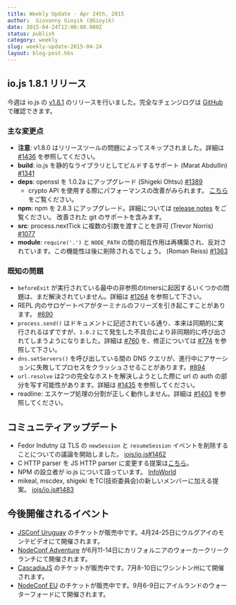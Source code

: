 ```yaml
---
title: Weekly Update - Apr 24th, 2015
author:  Giovanny Gioyik (@Gioyik)
date: 2015-04-24T12:00:00.000Z
status: publish
category: weekly
slug: weekly-update-2015-04-24
layout: blog-post.hbs
---
```


<!--
# io.js 1.8.1 release
-->

## io.js 1.8.1 リリース

<!--
This week we had one io.js release [v1.8.1](https://iojs.org/dist/v1.8.1/), complete changelog can be found [on GitHub](https://github.com/iojs/io.js/blob/v1.x/CHANGELOG.md).
-->

今週は io.js の [v1.8.1](https://iojs.org/dist/v1.8.1/) のリリースを行いました。完全なチェンジログは [GitHub](https://github.com/iojs/io.js/blob/v1.x/CHANGELOG.md) で確認できます。

<!--
### Notable changes
-->

### 主な変更点

<!--
* **NOTICE**: Skipped v1.8.0 due to problems with release tooling.
  See [#1436](https://github.com/iojs/io.js/issues/1436) for details.
* **build**: Support for building io.js as a static library (Marat Abdullin) [#1341](https://github.com/iojs/io.js/pull/1341)
* **deps**: Upgrade openssl to 1.0.2a (Shigeki Ohtsu) [#1389](https://github.com/iojs/io.js/pull/1389)
  * Users should see performance improvements when using the crypto API.
  See [here](https://github.com/iojs/io.js/wiki/Crypto-Performance-Notes-for-OpenSSL-1.0.2a-on-iojs-v1.8.0)
  for details.
* **npm**: Upgrade npm to 2.8.3. See the [release notes](https://github.com/npm/npm/releases/tag/v2.8.3) for details. Includes improved git support.
* **src**: Allow multiple arguments to be passed to process.nextTick (Trevor Norris) [#1077](https://github.com/iojs/io.js/pull/1077)
* **module**: The interaction of `require('.')` with `NODE_PATH` has been restored and deprecated. This functionality
will be removed at a later point. (Roman Reiss) [#1363](https://github.com/iojs/io.js/pull/1363)
-->

* **注意**: v1.8.0 はリリースツールの問題によってスキップされました。詳細は [#1436](https://github.com/iojs/io.js/issues/1436) を参照してください。
* **build**: io.js を静的なライブラリとしてビルドするサポート (Marat Abdullin) [#1341](https://github.com/iojs/io.js/pull/1341)
* **deps**: openssl を 1.0.2a にアップグレード (Shigeki Ohtsu) [#1389](https://github.com/iojs/io.js/pull/1389)
  * crypto API を使用する際にパフォーマンスの改善がみられます。
  [こちら](https://github.com/iojs/io.js/wiki/Crypto-Performance-Notes-for-OpenSSL-1.0.2a-on-iojs-v1.8.0) をご覧ください。
* **npm**: npm を 2.8.3 にアップグレード。詳細については [release notes](https://github.com/npm/npm/releases/tag/v2.8.3) をご覧ください。 改善された git のサポートを含みます。
* **src**: process.nextTick に複数の引数を渡すことを許可 (Trevor Norris) [#1077](https://github.com/iojs/io.js/pull/1077)
* **module**: `require('.')` と `NODE_PATH` の間の相互作用は再構築され、反対されています。この機能性は後に削除されるでしょう。 (Roman Reiss) [#1363](https://github.com/iojs/io.js/pull/1363)



<!--
### Known issues
-->

### 既知の問題

<!--
* Some problems with unreferenced timers running during `beforeExit` are still to be resolved. See [#1264](https://github.com/iojs/io.js/issues/1264).
* Surrogate pair in REPL can freeze terminal [#690](https://github.com/iojs/io.js/issues/690)
* `process.send()` is not synchronous as the docs suggest, a regression introduced in 1.0.2, see [#760](https://github.com/iojs/io.js/issues/760) and fix in [#774](https://github.com/iojs/io.js/issues/774)
* Calling `dns.setServers()` while a DNS query is in progress can cause the process to crash on a failed assertion [#894](https://github.com/iojs/io.js/issues/894)
* `url.resolve` may transfer the auth portion of the url when resolving between two full hosts, see [#1435](https://github.com/iojs/io.js/issues/1435).
* readline: split escapes are processed incorrectly, see [#1403](https://github.com/iojs/io.js/issues/1403)
-->

* `beforeExit` が実行されている最中の非参照のtimersに起因するいくつかの問題は、まだ解決されていません。詳細は [#1264](https://github.com/iojs/io.js/issues/1264) を参照して下さい。
* REPL 内のサロゲートペアがターミナルのフリーズを引き起こすことがあります。 [#690](https://github.com/iojs/io.js/issues/690)
* `process.send()` はドキュメントに記述されている通り、本来は同期的に実行されるはずですが、`1.0.2` にて発生した不具合により非同期的に呼び出されてしまうようになりました。詳細は [#760](https://github.com/iojs/io.js/issues/760) を、修正については [#774](https://github.com/iojs/io.js/issues/774) を参照して下さい。
* `dns.setServers()` を呼び出している間の DNS クエリが、進行中にアサーションに失敗してプロセスをクラッシュさせることがあります。[#894](https://github.com/iojs/io.js/issues/894)
* `url.resolve` は2つの完全なホストを解決しようとした際に url の auth の部分を写す可能性があります。詳細は [#1435](https://github.com/iojs/io.js/issues/1435) を参照してください。
* readline: エスケープ処理の分割が正しく動作しません。詳細は [#1403](https://github.com/iojs/io.js/issues/1403) を参照してください。

<!--
### Community Updates
-->

## コミュニティアップデート

<!--
* Fedor Indutny opened discussion about removing TLS `newSession` and `resumeSession` event. [iojs/io.js#1462](https://github.com/iojs/io.js/issues/1462)
* Proposal to change the C HTTP parser JS HTTP parser [here](https://github.com/iojs/io.js/pull/1457)
* NPM founder talks about io.js at [InfoWorld](http://www.infoworld.com/article/2910594/node-js/npm-founder-foresees-merger-node-js-io-js.html)
* Proposal to add mikeal, mscdex, shigeki as new TC members. [iojs/io.js#1483](https://github.com/iojs/io.js/issues/1483#issuecomment-95128140)
-->

* Fedor Indutny は TLS の `newSession` と `resumeSession` イベントを削除することについての議論を開始しました。 [iojs/io.js#1462](https://github.com/iojs/io.js/issues/1462)
* C HTTP parser を JS HTTP parser に変更する提案は[こちら](https://github.com/iojs/io.js/pull/1457)。
* NPM の設立者が io.js について語っています。 [InfoWorld](http://www.infoworld.com/article/2910594/node-js/npm-founder-foresees-merger-node-js-io-js.html)
* mikeal, mscdex, shigeki をTC(技術委員会)の新しいメンバーに加える提案。 [iojs/io.js#1483](https://github.com/iojs/io.js/issues/1483#issuecomment-95128140)

<!--
### Upcoming Events
-->

## 今後開催されるイベント

<!--
* [JSConf Uruguay](http://jsconf.uy) tickets are on sale, April 24th & 25th at Montevideo, Uruguay
* [NodeConf Adventure](http://nodeconf.com/) tickets are on sale, June 11th - 14th at Walker Creek Ranch, CA
* [CascadiaJS](http://2015.cascadiajs.com/) tickets are on sale, July 8th - 10th at Washington State
* [NodeConf EU](http://nodeconf.eu/) tickets are on sale, September 6th - 9th at Waterford, Ireland
-->

* [JSConf Uruguay](http://jsconf.uy) のチケットが販売中です。4月24-25日にウルグアイのモンテビデオにて開催されます。
* [NodeConf Adventure](http://nodeconf.com/) が6月11-14日にカリフォルニアのウォーカークリークランチにて開催されます。
* [CascadiaJS](http://2015.cascadiajs.com/) のチケットが販売中です。7月8-10日にワシントン州にて開催されます。
* [NodeConf EU](http://nodeconf.eu/) のチケットが販売中です。9月6-9日にアイルランドのウォーターフォードにて開催されます。
